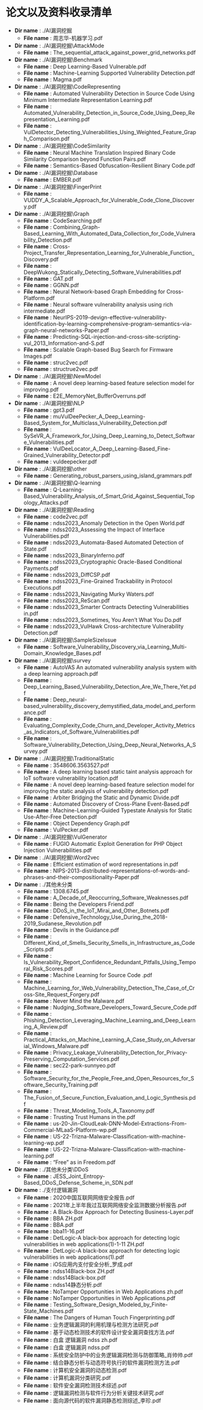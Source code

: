 # 论文以及资料收录清单

- **Dir name** : ./AI漏洞挖掘
    - **File name** : 周志华-机器学习.pdf
- **Dir name** : ./AI漏洞挖掘\AttackMode
    - **File name** : The_sequential_attack_against_power_grid_networks.pdf
- **Dir name** : ./AI漏洞挖掘\Benchmark
    - **File name** : Deep Learning-Based Vulnerable.pdf
    - **File name** : Machine-Learning Supported Vulnerability Detection.pdf
    - **File name** : Magma.pdf
- **Dir name** : ./AI漏洞挖掘\CodeRepresenting
    - **File name** : Automated Vulnerability Detection in Source Code Using Minimum Intermediate Representation Learning.pdf
    - **File name** : Automated_Vulnerability_Detection_in_Source_Code_Using_Deep_Representation_Learning.pdf
    - **File name** : VulDetector_Detecting_Vulnerabilities_Using_Weighted_Feature_Graph_Comparison.pdf
- **Dir name** : ./AI漏洞挖掘\CodeSimilarity
    - **File name** : Neural Machine Translation Inspired Binary Code Similarity Comparison beyond Function Pairs.pdf
    - **File name** : Semantics-Based Obfuscation-Resilient Binary Code.pdf
- **Dir name** : ./AI漏洞挖掘\Database
    - **File name** : EMBER.pdf
- **Dir name** : ./AI漏洞挖掘\FingerPrint
    - **File name** : VUDDY_A_Scalable_Approach_for_Vulnerable_Code_Clone_Discovery.pdf
- **Dir name** : ./AI漏洞挖掘\Graph
    - **File name** : CodeSearching.pdf
    - **File name** : Combining_Graph-Based_Learning_With_Automated_Data_Collection_for_Code_Vulnerability_Detection.pdf
    - **File name** : Cross-Project_Transfer_Representation_Learning_for_Vulnerable_Function_Discovery.pdf
    - **File name** : DeepWukong_Statically_Detecting_Software_Vulnerabilities.pdf
    - **File name** : GAT.pdf
    - **File name** : GGNN.pdf
    - **File name** : Neural Network-based Graph Embedding for Cross-Platform.pdf
    - **File name** : Neural software vulnerability analysis using rich intermediate.pdf
    - **File name** : NeurIPS-2019-devign-effective-vulnerability-identification-by-learning-comprehensive-program-semantics-via-graph-neural-networks-Paper.pdf
    - **File name** : Predicting-SQL-injection-and-cross-site-scripting-vul_2013_Information-and-S.pdf
    - **File name** : Scalable Graph-based Bug Search for Firmware Images.pdf
    - **File name** : struc2vec.pdf
    - **File name** : structrue2vec.pdf
- **Dir name** : ./AI漏洞挖掘\NewModel
    - **File name** : A novel deep learning-based feature selection model for improving.pdf
    - **File name** : E2E_MemoryNet_BufferOverruns.pdf
- **Dir name** : ./AI漏洞挖掘\NLP
    - **File name** : gpt3.pdf
    - **File name** : muVulDeePecker_A_Deep_Learning-Based_System_for_Multiclass_Vulnerability_Detection.pdf
    - **File name** : SySeVR_A_Framework_for_Using_Deep_Learning_to_Detect_Software_Vulnerabilities.pdf
    - **File name** : VulDeeLocator_A_Deep_Learning-Based_Fine-Grained_Vulnerability_Detector.pdf
    - **File name** : vuldeepecker.pdf
- **Dir name** : ./AI漏洞挖掘\other
    - **File name** : Generating_robust_parsers_using_island_grammars.pdf
- **Dir name** : ./AI漏洞挖掘\Q-learning
    - **File name** : Q-Learning-Based_Vulnerability_Analysis_of_Smart_Grid_Against_Sequential_Topology_Attacks.pdf
- **Dir name** : ./AI漏洞挖掘\Reading
    - **File name** : code2vec.pdf
    - **File name** : ndss2023_Anomaly Detection in the Open World.pdf
    - **File name** : ndss2023_Assessing the Impact of Interface Vulnerabilities.pdf
    - **File name** : ndss2023_Automata-Based Automated Detection of State.pdf
    - **File name** : ndss2023_BinaryInferno.pdf
    - **File name** : ndss2023_Cryptographic Oracle-Based Conditional Payments.pdf
    - **File name** : ndss2023_DiffCSP.pdf
    - **File name** : ndss2023_Fine-Grained Trackability in Protocol Executions.pdf
    - **File name** : ndss2023_Navigating Murky Waters.pdf
    - **File name** : ndss2023_ReScan.pdf
    - **File name** : ndss2023_Smarter Contracts Detecting Vulnerabilities in.pdf
    - **File name** : ndss2023_Sometimes, You Aren’t What You Do.pdf
    - **File name** : ndss2023_VulHawk Cross-architecture Vulnerability Detection.pdf
- **Dir name** : ./AI漏洞挖掘\SampleSizeIssue
    - **File name** : Software_Vulnerability_Discovery_via_Learning_Multi-Domain_Knowledge_Bases.pdf
- **Dir name** : ./AI漏洞挖掘\survey
    - **File name** : AutoVAS An automated vulnerability analysis system with a deep learning approach.pdf
    - **File name** : Deep_Learning_Based_Vulnerability_Detection_Are_We_There_Yet.pdf
    - **File name** : Deep_neural-based_vulnerability_discovery_demystified_data_model_and_performance.pdf
    - **File name** : Evaluating_Complexity_Code_Churn_and_Developer_Activity_Metrics_as_Indicators_of_Software_Vulnerabilities.pdf
    - **File name** : Software_Vulnerability_Detection_Using_Deep_Neural_Networks_A_Survey.pdf
- **Dir name** : ./AI漏洞挖掘\TraditionalStatic
    - **File name** : 3548606.3563527.pdf
    - **File name** : A deep learning based static taint analysis approach for IoT software vulnerability location.pdf
    - **File name** : A novel deep learning-based feature selection model for improving the static analysis of vulnerability detection.pdf
    - **File name** : Arbiter Bridging the Static and Dynamic Divide.pdf
    - **File name** : Automated Discovery of Cross-Plane Event-Based.pdf
    - **File name** : Machine-Learning-Guided Typestate Analysis for Static Use-After-Free Detection.pdf
    - **File name** : Object Dependency Graph.pdf
    - **File name** : VulPecker.pdf
- **Dir name** : ./AI漏洞挖掘\VulGenerator
    - **File name** : FUGIO Automatic Exploit Generation for PHP Object Injection Vulnerabilities.pdf
- **Dir name** : ./AI漏洞挖掘\Word2vec
    - **File name** : Efficient estimation of word representations in.pdf
    - **File name** : NIPS-2013-distributed-representations-of-words-and-phrases-and-their-compositionality-Paper.pdf
- **Dir name** : ./其他未分类
    - **File name** : 1308.6745.pdf
    - **File name** : A_Decade_of_Reoccurring_Software_Weaknesses.pdf
    - **File name** : Being the Developers Friend.pdf
    - **File name** : DDoS_in_the_IoT_Mirai_and_Other_Botnets.pdf
    - **File name** : Defensive_Technology_Use_During_the_2018-2019_Sudanese_Revolution.pdf
    - **File name** : Devils in the Guidance.pdf
    - **File name** : Different_Kind_of_Smells_Security_Smells_in_Infrastructure_as_Code_Scripts.pdf
    - **File name** : Is_Vulnerability_Report_Confidence_Redundant_Pitfalls_Using_Temporal_Risk_Scores.pdf
    - **File name** : Machine Learning for Source Code .pdf
    - **File name** : Machine_Learning_for_Web_Vulnerability_Detection_The_Case_of_Cross-Site_Request_Forgery.pdf
    - **File name** : Never Mind the Malware.pdf
    - **File name** : Nudging_Software_Developers_Toward_Secure_Code.pdf
    - **File name** : Phishing_Detection_Leveraging_Machine_Learning_and_Deep_Learning_A_Review.pdf
    - **File name** : Practical_Attacks_on_Machine_Learning_A_Case_Study_on_Adversarial_Windows_Malware.pdf
    - **File name** : Privacy_Leakage_Vulnerability_Detection_for_Privacy-Preserving_Computation_Services.pdf
    - **File name** : sec22-park-sunnyeo.pdf
    - **File name** : Software_Security_for_the_People_Free_and_Open_Resources_for_Software_Security_Training.pdf
    - **File name** : The_Fusion_of_Secure_Function_Evaluation_and_Logic_Synthesis.pdf
    - **File name** : Threat_Modeling_Tools_A_Taxonomy.pdf
    - **File name** : Trusting Trust Humans in the.pdf
    - **File name** : us-20-Jin-CloudLeak-DNN-Model-Extractions-From-Commercial-MLaaS-Platform-wp.pdf
    - **File name** : US-22-Trizna-Malware-Classification-with-machine-learning-wp.pdf
    - **File name** : US-22-Trizna-Malware-Classification-with-machine-learning.pdf
    - **File name** : “Free” as in Freedom.pdf
- **Dir name** : ./其他未分类\DDoS
    - **File name** : JESS_Joint_Entropy-Based_DDoS_Defense_Scheme_in_SDN.pdf
- **Dir name** : ./支付逻辑漏洞
    - **File name** : 2020中国互联网网络安全报告.pdf
    - **File name** : 2021年上半年我过互联网网络安全监测数据分析报告.pdf
    - **File name** : A Black-Box Approach for Detecting Business-Layer.pdf
    - **File name** : BBA ZH.pdf
    - **File name** : BBA.pdf
    - **File name** : bba11-16.pdf
    - **File name** : DetLogic-A black-box approach for detecting logic vulnerabilities in web applications(1)-1-11 ZH.pdf
    - **File name** : DetLogic-A black-box approach for detecting logic vulnerabilities in web applications(1).pdf
    - **File name** : iOS应用内支付安全分析_罗成.pdf
    - **File name** : ndss14Black-box ZH.pdf
    - **File name** : ndss14Black-box.pdf
    - **File name** : ndss14静态分析.pdf
    - **File name** : NoTamper  Opportunities in Web Applications zh.pdf
    - **File name** : NoTamper  Opportunities in Web Applications.pdf
    - **File name** : Testing_Software_Design_Modeled_by_Finite-State_Machines.pdf
    - **File name** : The Dangers of Human Touch Fingerprinting.pdf
    - **File name** : 业务逻辑漏洞的利用机理与检测方法研究.pdf
    - **File name** : 基于动态检测技术的软件设计安全漏洞查找方法.pdf
    - **File name** : 白盒 逻辑漏洞 ndss zh.pdf
    - **File name** : 白盒 逻辑漏洞 ndss.pdf
    - **File name** : 系统安全防护中的业务逻辑漏洞检测与防御策略_肖帅帅.pdf
    - **File name** : 结合静态分析与动态符号执行的软件漏洞检测方法.pdf
    - **File name** : 计算机安全漏洞的动态检测.pdf
    - **File name** : 计算机漏洞分类研究.pdf
    - **File name** : 软件安全漏洞检测技术综述.pdf
    - **File name** : 逻辑漏洞检测与软件行为分析关键技术研究.pdf
    - **File name** : 面向源代码的软件漏洞静态检测综述_李珍.pdf
